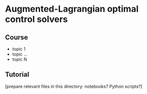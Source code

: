 # Augmented-Lagrangian optimal control solvers

## Course

* topic 1
* topic ...
* topic N

## Tutorial

[prepare relevant files in this directory: notebooks? Python scripts?]
